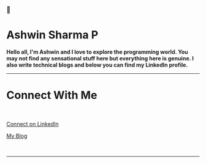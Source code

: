 ### 👋
# Ashwin Sharma P

**Hello all, I'm Ashwin and I love to explore the programming world.
You may not find any sensational stuff here but everything here is genuine.
I also write technical blogs and below you can find my LinkedIn profile.**


-----

# Connect With Me

<br>

<p>
<a href="https://linkedin.com/in/ashwinsharmap">
Connect on LinkedIn
</a> 
</p>

<p>
<a href="https://aiwithash.data.blog/">
My Blog
</a>
</p>

<br>

-----

<!--
**ashwinsharmap/ashwinsharmap** is a ✨ _special_ ✨ repository because its `README.md` (this file) appears on your GitHub profile.

Here are some ideas to get you started:

- 🔭 I’m currently working on ...
- 🌱 I’m currently learning ...
- 👯 I’m looking to collaborate on ...
- 🤔 I’m looking for help with ...
- 💬 Ask me about ...
- 📫 How to reach me: ...
- 😄 Pronouns: ...
- ⚡ Fun fact: ...
-->

